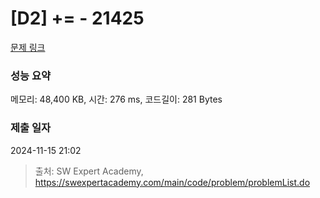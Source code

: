 # [D2] += - 21425 

[문제 링크](https://swexpertacademy.com/main/code/problem/problemDetail.do?contestProbId=AZD8K_UayDoDFAVs) 

### 성능 요약

메모리: 48,400 KB, 시간: 276 ms, 코드길이: 281 Bytes

### 제출 일자

2024-11-15 21:02



> 출처: SW Expert Academy, https://swexpertacademy.com/main/code/problem/problemList.do
